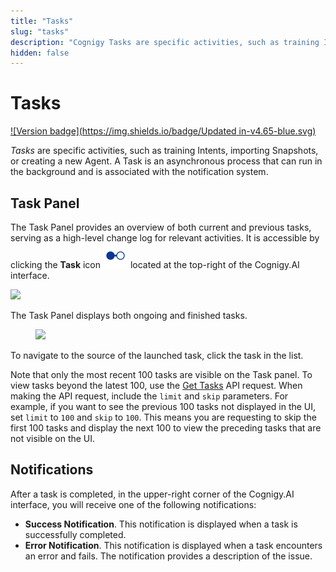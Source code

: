 ```yaml
---
title: "Tasks" 
slug: "tasks"
description: "Cognigy Tasks are specific activities, such as training Intents, importing Snapshots, or creating a new Agent. A Task is an asynchronous process that can run in the background and is associated with the notification system."
hidden: false 
---
```


# Tasks

[![Version badge](https://img.shields.io/badge/Updated in-v4.65-blue.svg)](../../../release-notes/4.65.md)

_Tasks_ are specific activities, such as training Intents, importing Snapshots, or creating a new Agent. A Task is an asynchronous process that can run in the background and is associated with the notification system.

## Task Panel

The Task Panel provides an overview of both current and previous tasks,
serving as a high-level change log for relevant activities.
It is accessible by clicking the **Task** icon ![task-menu](../../../assets/icons/task-menu.svg) located at the top-right of the Cognigy.AI interface.

<div class="right-image">
  <img class="image-center" src="{{config.site_url}}ai/resources/images/toolbar_taskmenu.png">
</div>

The Task Panel displays both ongoing and finished tasks.

<figure>
  <img class="image-center" src="{{config.site_url}}ai/resources/images/task-panel.png"/>
</figure>

To navigate to the source of the launched task, click the task in the list.

Note that only the most recent 100 tasks are visible on the Task panel.
To view tasks beyond the latest 100,
use the [Get Tasks](https://api-trial.cognigy.ai/openapi#get-/v2.0/tasks) API request.
When making the API request, include the `limit` and `skip` parameters.
For example, if you want to see the previous 100 tasks not displayed in the UI,
set `limit` to `100` and `skip` to `100`.
This means
you are requesting to skip the first 100 tasks
and display the next 100 to view the preceding tasks that are not visible on the UI.

## Notifications

After a task is completed, in the upper-right corner of the Cognigy.AI interface, you will receive one of the following notifications:

- **Success Notification**. This notification is displayed when a task is successfully completed.
- **Error Notification**. This notification is displayed when a task encounters an error and fails. The notification provides a description of the issue.

